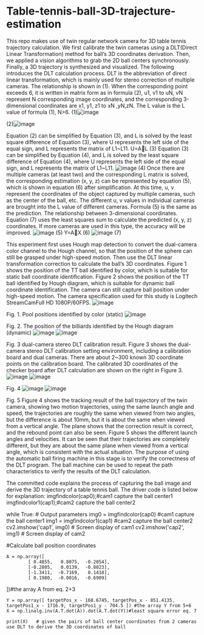 # Table-tennis-ball-3D-trajecture-estimation
This repo makes use of twin regular network camera for 3D table tennis trajectory calculation.  We first calibrate the twin cameras using a DLT(Direct Linear Transformation) method for ball’s 3D coordinates derivation.  Then, we applied a vision algorithms to grab the 2D ball centers synchronously.  Finally, a 3D trajectory is synthesized and visualized.  The following introduces the DLT calculation process.
DLT is the abbreviation of direct linear transformation, which is mainly used for stereo correction of multiple cameras. The relationship is shown in (1). When the corresponding point exceeds 6, it is written in matrix form as in formula (2), u1, v1 to uN, vN represent N corresponding image coordinates, and the corresponding 3-dimensional coordinates are x1, y1, z1 to xN ,yN,zN. The L value is the L value of formula (1), N>6.
 (1)![image](https://user-images.githubusercontent.com/33441535/168031943-3ed5e03b-7af9-4758-a319-4275583c898f.png)

 (2)![image](https://user-images.githubusercontent.com/33441535/168031960-031c6efb-4f9d-4bb7-b073-ea73724b5843.png)

Equation (2) can be simplified by Equation (3), and L is solved by the least square difference of Equation (3), where U represents the left side of the equal sign, and L represents the matrix of L1~L11.
U=AL                                 (3)
Equation (3) can be simplified by Equation (4), and L is solved by the least square difference of Equation (4), where U represents the left side of the equal sign, and L represents the matrix of L1~L11.
![image](https://user-images.githubusercontent.com/33441535/168032004-46d093b1-4e65-4a74-84cc-32817f34f540.png)
          (4)
Once there are multiple cameras (at least two) and the corresponding L matrix is solved, the corresponding estimation (x, y, z) can be represented by equation (5), which is shown in equation (6) after simplification. At this time, u, v represent the coordinates of the object captured by multiple cameras, such as the center of the ball, etc. The different u, v values in individual cameras are brought into the L value of different cameras. Formula (5) is the same as the prediction. The relationship between 3-dimensional coordinates. Equation (7) uses the least squares sum to calculate the predicted (x, y, z) coordinates. If more cameras are used in this type, the accuracy will be improved.
![image](https://user-images.githubusercontent.com/33441535/168032044-41246ed0-9dab-4bf1-a4dc-d714fa73603b.png)
    (5)
Y=AX                           (6)
![image](https://user-images.githubusercontent.com/33441535/168032061-5129ee11-f417-492f-a607-e93ac7849813.png)
  (7)

This experiment first uses Hough map detection to convert the dual-camera color channel to the Hough channel, so that the position of the sphere can still be grasped under high-speed motion. Then use the DLT linear transformation correction to calculate the ball’s 3D coordinates.
Figure 1 shows the position of the TT ball identified by color, which is suitable for static ball coordinate identification. Figure 2 shows the position of the TT ball identified by Hough diagram, which is suitable for dynamic ball coordinate identification. The camera can still capture ball position under high-speed motion. The camera specification used for this study is Logitech StreamCamFull HD 1080P/60FPS.
![image](https://user-images.githubusercontent.com/33441535/168032110-b0ab4d5a-0c76-4057-a6cd-14ed7980956d.png)
 
Fig. 1. Pool positions identified by color (static)
![image](https://user-images.githubusercontent.com/33441535/168032131-75cf2adb-a882-480f-836a-868928e3d698.png)
  
Fig. 2. The position of the billiards identified by the Hough diagram (dynamic)
![image](https://user-images.githubusercontent.com/33441535/168032171-cfc3986b-085a-402e-8ba2-07114425653d.png)
![image](https://user-images.githubusercontent.com/33441535/168032185-0d9c9744-0c50-453a-9d65-23fe79731621.png)
    
Fig. 3 dual-camera stereo DLT calibration result.
Figure 3 shows the dual-camera stereo DLT calibration setting environment, including a calibration board and dual cameras. There are about 2~300 known 3D coordinate points on the calibration board. The calibrated 3D coordinates of the checker board after DLT calculation are shown on the right in Figure 3.
![image](https://user-images.githubusercontent.com/33441535/168032247-69c84787-345c-4dd8-99cb-b3421e45437b.png)
![image](https://user-images.githubusercontent.com/33441535/168032261-9b9165e8-251d-4c5d-8bd9-c8c116a18d21.png)
  
Fig. 4
![image](https://user-images.githubusercontent.com/33441535/168032282-21a32c80-047a-4179-8cc9-cb1e83be6ed4.png)
![image](https://user-images.githubusercontent.com/33441535/168032300-752a99cd-4e13-433f-b1cd-f7ef9d1a4e74.png)
   
Fig. 5
Figure 4 shows the tracking result of the ball trajectory of the twin camera, showing two motion trajectories, using the same launch angle and speed, the trajectories are roughly the same when viewed from two angles, but the difference is about 10mm, but it is about the same when viewed from a vertical angle. The plane shows that the correction result is correct, and the rebound point can also be seen. Figure 5 shows the different launch angles and velocities. It can be seen that their trajectories are completely different, but they are about the same plane when viewed from a vertical angle, which is consistent with the actual situation.  The purpose of using the automatic ball firing machine in this stage is to verify the correctness of the DLT program. The ball machine can be used to repeat the path characteristics to verify the results of the DLT calculation.

The committed code explains the process of capturing the ball image and derive the 3D trajectory of a table tennis ball.  The driver code is listed below for explanation:
imgfindcolor(cap0);#cam1 capture the ball center1
imgfindcolor1(cap1);#cam2 capture the ball center2

while True:
    # Output parameters
    img0 = imgfindcolor(cap0) #cam1 capture the ball center1
    img1 = imgfindcolor1(cap1) #cam2 capture the ball center2
    cv2.imshow('cap1', img0) # Screen display of cam1
    cv2.imshow('cap2', img1) # Screen display of cam2


#Calculate ball position coordinates 

    A = np.array([                          
            [ 0.4855,   0.8075,  -0.2054], 
            [-0.2805,   0.0139,  -0.8023],
            [-1.3411,  -0.7169,   0.1418],
            [ 0.1980,  -0.0016,  -0.6909]     
])#the array A from eq. 2+3

    Y = np.array([ targetPos_x - 168.6745, targetPos_x - 851.4135, targetPos1_x - 1716.9, targetPos1_y - 704.5 ]) #the array Y from 5+6
    X = np.linalg.inv(A.T.dot(A)).dot(A.T.dot(Y))#least square error eq. 7

    print(X)   # given the pairs of ball center coordinates from 2 cameras use DLT to derive the 3D coordinates of ball
